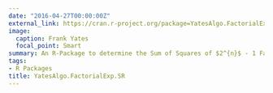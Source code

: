 ```yaml
---
date: "2016-04-27T00:00:00Z"
external_link: https://cran.r-project.org/package=YatesAlgo.FactorialExp.SR
image:
  caption: Frank Yates
  focal_point: Smart
summary: An R-Package to determine the Sum of Squares of $2^{n}$ - 1 Factorial Effects in a symmetric $2^n$ Factorial Experiment.
tags:
- R Packages
title: YatesAlgo.FactorialExp.SR
---
```

